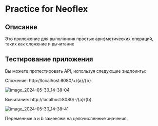 # Practice for Neoflex
## Описание
Это приложение для выполниния простых арифметических операций, таких как сложение и вычитание
## Тестирование приложения
Вы можете протестировать API, используя следующие эндпоинты:

Сложение: http://localhost:8080/+/{a}/{b}

![image_2024-05-30_14-38-04](https://github.com/Yadovitoe/Practice/assets/133118347/6b389ccb-8e13-421e-a5a9-bbf568bdb471)

Вычитание: http://localhost:8080/-/{a}/{b}

![image_2024-05-30_14-38-41](https://github.com/Yadovitoe/Practice/assets/133118347/be8ffbce-0ab4-483d-9dd6-7c447fffccba)

Переменные a и b заменяем на целочисленные значения.

